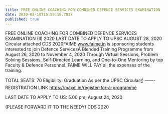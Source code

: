 ```yaml
---
title: FREE ONLINE COACHING FOR COMBINED DEFENCE SERVICES EXAMINATION
date: 2020-08-10T15:59:18.783Z
published: true
---
```


FREE ONLINE COACHING FOR COMBINED DEFENCE SERVICES EXAMINATION (II) 2020
LAST DATE TO APPLY TO UPSC AUGUST 28, 2020 Circular attached CDS 2020FAIME www.faime.in
is sponsoring students interested to join Defence ServicesA Blended Training Programme from August 26, 2020 to November 4, 2020 Through Virtual Sessions, Problem Solving Sessions, Self-Directed Learning, and One-to-One Mentoring by top Faculty & Defence Personnel.
FAIME WILL PAY all the expenses of the training.

TOTAL SEATS: 70
Eligibility: Graduation As per the UPSC Circular☝️
——-
REGISTRATION LINK
https://maxel.in/register-for-a-programme

LAST DATE TO APPLY TO US: 5.00 pm, August 24, 2020

(PLEASE FORWARD IT TO THE NEEDY) CDS 2020


